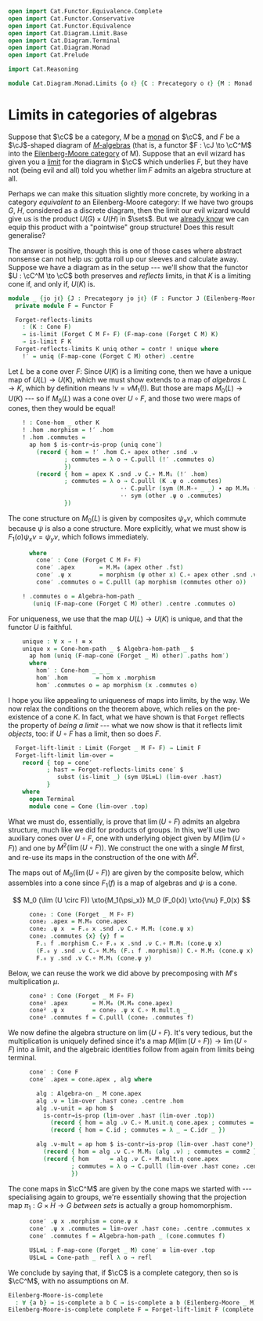 ```agda
open import Cat.Functor.Equivalence.Complete
open import Cat.Functor.Conservative
open import Cat.Functor.Equivalence
open import Cat.Diagram.Limit.Base
open import Cat.Diagram.Terminal
open import Cat.Diagram.Monad
open import Cat.Prelude

import Cat.Reasoning

module Cat.Diagram.Monad.Limits {o ℓ} {C : Precategory o ℓ} {M : Monad C} where
```

<!--
```agda
private
  module EM = Cat.Reasoning (Eilenberg-Moore C M)
  module C = Cat.Reasoning C
  module M = Monad M

open Algebra-hom
open Algebra-on
open Cone-hom
open Cone
```
-->

# Limits in categories of algebras

Suppose that $\cC$ be a category, $M$ be a [monad] on $\cC$, and
$F$ be a $\cJ$-shaped diagram of [$M$-algebras][malg] (that is, a
functor $F : \cJ \to \cC^M$ into the [Eilenberg-Moore category] of
M). Suppose that an evil wizard has given you a [limit] for the diagram
in $\cC$ which underlies $F$, but they have not (being evil and all)
told you whether $\lim F$ admits an algebra structure at all.

[monad]: Cat.Diagram.Monad.html#monads
[malg]: Cat.Diagram.Monad.html#algebras-over-a-monad
[Eilenberg-Moore category]: Cat.Diagram.Monad.html#eilenberg-moore-category
[limit]: Cat.Diagram.Limit.Base.html

Perhaps we can make this situation slightly more concrete, by working in
a category _equivalent to_ an Eilenberg-Moore category: If we have two
groups $G$, $H$, considered as a discrete diagram, then the limit our
evil wizard would give us is the product $U(G) \times U(H)$ in $\sets$.
But we [already know] we can equip this product with a "pointwise" group
structure! Does this result generalise?

[already know]: Algebra.Group.Cat.FinitelyComplete.html#direct-products

The answer is positive, though this is one of those cases where abstract
nonsense can not help us: gotta roll up our sleeves and calculate away.
Suppose we have a diagram as in the setup --- we'll show that the
functor $U : \cC^M \to \cC$ both preserves and _reflects_ limits,
in that $K$ is a limiting cone if, and only if, $U(K)$ is.

```agda
module _ {jo jℓ} {J : Precategory jo jℓ} (F : Functor J (Eilenberg-Moore C M)) where
  private module F = Functor F

  Forget-reflects-limits
    : (K : Cone F)
    → is-limit (Forget C M F∘ F) (F-map-cone (Forget C M) K)
    → is-limit F K
  Forget-reflects-limits K uniq other = contr ! unique where
    !′ = uniq (F-map-cone (Forget C M) other) .centre
```

Let $L$ be a cone over $F$: Since $U(K)$ is a limiting cone, then we
have a unique map of $U(L) \to U(K)$, which we must show extends to a
map of _algebras_ $L \to K$, which by definition means $! \nu = \nu
M_1(!)$. But those are maps $M_0(L) \to U(K)$ --- so if $M_0(L)$ was a
cone over $U \circ F$, and those two were maps of cones, then they would
be equal!

```agda
    ! : Cone-hom _ other K
    ! .hom .morphism = !′ .hom
    ! .hom .commutes =
      ap hom $ is-contr→is-prop (uniq cone′)
        (record { hom = !′ .hom C.∘ apex other .snd .ν
                ; commutes = λ o → C.pulll (!′ .commutes o)
                })
        (record { hom = apex K .snd .ν C.∘ M.M₁ (!′ .hom)
                ; commutes = λ o → C.pulll (K .ψ o .commutes)
                                ·· C.pullr (sym (M.M-∘ _ _) ∙ ap M.M₁ (!′ .commutes o))
                                ·· sym (other .ψ o .commutes)
                })
```

The cone structure on $M_0(L)$ is given by composites $\psi_x \nu$,
which commute because $\psi$ is also a cone structure. More explicitly,
what we must show is $F_1(o) \psi_x \nu = \psi_y \nu$, which follows
immediately.

```agda
      where
        cone′ : Cone (Forget C M F∘ F)
        cone′ .apex       = M.M₀ (apex other .fst)
        cone′ .ψ x        = morphism (ψ other x) C.∘ apex other .snd .ν
        cone′ .commutes o = C.pulll (ap morphism (commutes other o))

    ! .commutes o = Algebra-hom-path _
       (uniq (F-map-cone (Forget C M) other) .centre .commutes o)
```

For uniqueness, we use that the map $U(L) \to U(K)$ is unique, and that
the functor $U$ is faithful.

```agda
    unique : ∀ x → ! ≡ x
    unique x = Cone-hom-path _ $ Algebra-hom-path _ $
      ap hom (uniq (F-map-cone (Forget _ M) other) .paths hom′)
      where
        hom′ : Cone-hom _ _ _
        hom′ .hom        = hom x .morphism
        hom′ .commutes o = ap morphism (x .commutes o)
```

I hope you like appealing to uniqueness of maps into limits, by the way.
We now relax the conditions on the theorem above, which relies on the
pre-existence of a cone $K$. In fact, what we have shown is that
`Forget` reflects the property of _being a limit_ --- what we now show
is that it reflects limit _objects_, too: if $U \circ F$ has a limit,
then so does $F$.

```agda
  Forget-lift-limit : Limit (Forget _ M F∘ F) → Limit F
  Forget-lift-limit lim-over =
    record { top = cone′
           ; has⊤ = Forget-reflects-limits cone′ $
              subst (is-limit _) (sym U$L≡L) (lim-over .has⊤)
           }
    where
      open Terminal
      module cone = Cone (lim-over .top)
```

What we must do, essentially, is prove that $\lim (U \circ F)$ admits an
algebra structure, much like we did for products of groups. In this,
we'll use two auxiliary cones over $U \circ F$, one with underlying
object given by $M(\lim (U \circ F))$ and one by $M^2(\lim (U \circ
F))$. We construct the one with a single $M$ first, and re-use its maps
in the construction of the one with $M^2$.

The maps out of $M_0(\lim (U \circ F))$ are given by the composite
below, which assembles into a cone since $F_1(f)$ is a map of algebras
and $\psi$ is a cone.

$$
M_0 (\lim (U \circ F)) \xto{M_1(\psi_x)} M_0 (F_0(x)) \xto{\nu} F_0(x)
$$

```agda
      cone₂ : Cone (Forget _ M F∘ F)
      cone₂ .apex = M.M₀ cone.apex
      cone₂ .ψ x  = F.₀ x .snd .ν C.∘ M.M₁ (cone.ψ x)
      cone₂ .commutes {x} {y} f =
        F.₁ f .morphism C.∘ F.₀ x .snd .ν C.∘ M.M₁ (cone.ψ x)           ≡⟨ C.pulll (F.₁ f .commutes) ⟩
        (F.₀ y .snd .ν C.∘ M.M₁ (F.₁ f .morphism)) C.∘ M.M₁ (cone.ψ x)  ≡⟨ C.pullr (sym (M.M-∘ _ _) ∙ ap M.M₁ (cone.commutes f)) ⟩
        F.₀ y .snd .ν C.∘ M.M₁ (cone.ψ y)                               ∎
```

Below, we can reuse the work we did above by precomposing with $M$'s
multiplication $\mu$.

```agda
      cone² : Cone (Forget _ M F∘ F)
      cone² .apex       = M.M₀ (M.M₀ cone.apex)
      cone² .ψ x        = cone₂ .ψ x C.∘ M.mult.η _
      cone² .commutes f = C.pulll (cone₂ .commutes f)
```

We now define the algebra structure on $\lim (U \circ F)$. It's very
tedious, but the multiplication is uniquely defined since it's a map
$M(\lim (U \circ F)) \to \lim (U \circ F)$ into a limit, and the
algebraic identities follow from again from limits being terminal.

```agda
      cone′ : Cone F
      cone′ .apex = cone.apex , alg where
```

<!--
```agda
        comm1 : ∀ o → _
        comm1 o =
             C.pulll (lim-over .has⊤ cone₂ .centre .commutes o)
          ·· C.pullr (sym (M.unit.is-natural _ _ _))
          ·· C.cancell (F.₀ o .snd .ν-unit)

        comm2 : ∀ o → _
        comm2 o =
             C.pulll (lim-over .has⊤ cone₂ .centre .commutes o)
          ·· C.pullr (sym (M.M-∘ _ _) ∙ ap M.M₁ (lim-over .has⊤ cone₂ .centre .commutes o) ∙ M.M-∘ _ _)
          ·· C.extendl (F.₀ o .snd .ν-mult)
          ·· ap (F.₀ o .snd .ν C.∘_) (M.mult.is-natural _ _ _) ·· C.assoc _ _ _
```
-->

```agda
        alg : Algebra-on _ M cone.apex
        alg .ν = lim-over .has⊤ cone₂ .centre .hom
        alg .ν-unit = ap hom $
          is-contr→is-prop (lim-over .has⊤ (lim-over .top))
            (record { hom = alg .ν C.∘ M.unit.η cone.apex ; commutes = comm1 })
            (record { hom = C.id ; commutes = λ _ → C.idr _ })

        alg .ν-mult = ap hom $ is-contr→is-prop (lim-over .has⊤ cone²)
          (record { hom = alg .ν C.∘ M.M₁ (alg .ν) ; commutes = comm2 })
          (record { hom      = alg .ν C.∘ M.mult.η cone.apex
                  ; commutes = λ o → C.pulll (lim-over .has⊤ cone₂ .centre .commutes o)
                  })
```

The cone maps in $\cC^M$ are given by the cone maps we started with
--- specialising again to groups, we're essentially showing that the
projection map $\pi_1 : G \times H \to G$ _between sets_ is actually a
group homomorphism.

```agda
      cone′ .ψ x .morphism = cone.ψ x
      cone′ .ψ x .commutes = lim-over .has⊤ cone₂ .centre .commutes x
      cone′ .commutes f = Algebra-hom-path _ (cone.commutes f)

      U$L≡L : F-map-cone (Forget _ M) cone′ ≡ lim-over .top
      U$L≡L = Cone-path _ refl λ o → refl
```

We conclude by saying that, if $\cC$ is a complete category, then so
is $\cC^M$, with no assumptions on $M$.

```agda
Eilenberg-Moore-is-complete
  : ∀ {a b} → is-complete a b C → is-complete a b (Eilenberg-Moore _ M)
Eilenberg-Moore-is-complete complete F = Forget-lift-limit F (complete _)
```

